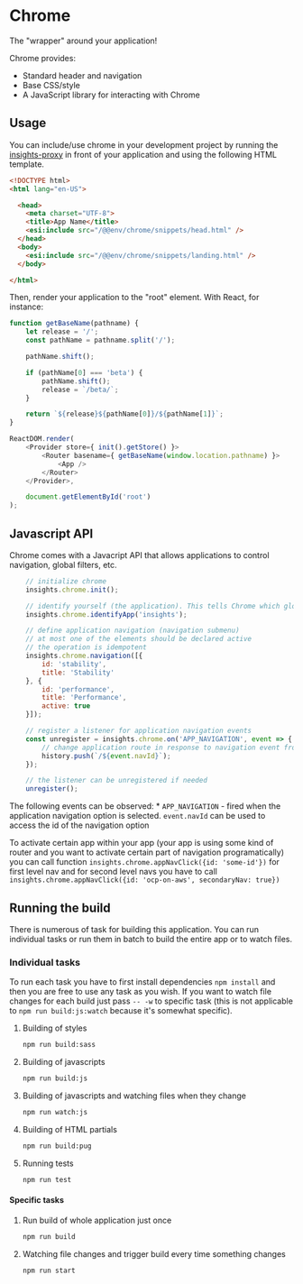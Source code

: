# Chrome

The "wrapper" around your application!

Chrome provides:

* Standard header and navigation
* Base CSS/style
* A JavaScript library for interacting with Chrome

## Usage

You can include/use chrome in your development project by running the [insights-proxy](https://github.com/RedHatInsights/insights-proxy) in front of your application and using the following HTML template.

```html
<!DOCTYPE html>
<html lang="en-US">

  <head>
    <meta charset="UTF-8">
    <title>App Name</title>
    <esi:include src="/@@env/chrome/snippets/head.html" />
  </head>
  <body>
    <esi:include src="/@@env/chrome/snippets/landing.html" />
  </body>

</html>
```

Then, render your application to the "root" element. With React, for instance:

```js
function getBaseName(pathname) {
    let release = '/';
    const pathName = pathname.split('/');

    pathName.shift();

    if (pathName[0] === 'beta') {
        pathName.shift();
        release = `/beta/`;
    }

    return `${release}${pathName[0]}/${pathName[1]}`;
}

ReactDOM.render(
    <Provider store={ init().getStore() }>
        <Router basename={ getBaseName(window.location.pathname) }>
            <App />
        </Router>
    </Provider>,

    document.getElementById('root')
);

```

## Javascript API

Chrome comes with a Javacript API that allows applications to control navigation, global filters, etc.

```js
    // initialize chrome
    insights.chrome.init();

    // identify yourself (the application). This tells Chrome which global navigation element should be active
    insights.chrome.identifyApp('insights');

    // define application navigation (navigation submenu)
    // at most one of the elements should be declared active
    // the operation is idempotent
    insights.chrome.navigation([{
        id: 'stability',
        title: 'Stability'
    }, {
        id: 'performance',
        title: 'Performance',
        active: true
    }]);

    // register a listener for application navigation events
    const unregister = insights.chrome.on('APP_NAVIGATION', event => {
        // change application route in response to navigation event from Chrome
        history.push(`/${event.navId}`);
    });

    // the listener can be unregistered if needed
    unregister();
```

The following events can be observed:
    * `APP_NAVIGATION` - fired when the application navigation option is selected. `event.navId` can be used to access the id of the navigation option

To activate certain app within your app (your app is using some kind of router and you want to activate certain part of navigation programatically) you can call function `insights.chrome.appNavClick({id: 'some-id'})` for first level nav and for second level navs you have to call `insights.chrome.appNavClick({id: 'ocp-on-aws', secondaryNav: true})`

## Running the build

There is numerous of task for building this application. You can run individual tasks or run them in batch to build the
entire app or to watch files.

### Individual tasks

To run each task you have to first install dependencies `npm install` and then you are free to use any task as you wish.
If you want to watch file changes for each build just pass `-- -w` to specific task (this is not applicable to
`npm run build:js:watch` because it's somewhat specific).

1. Building of styles

    ```bash
    npm run build:sass
    ```

2. Building of javascripts

    ```bash
    npm run build:js
    ```

3. Building of javascripts and watching files when they change

    ```bash
    npm run watch:js
    ```

4. Building of HTML partials

    ```bash
    npm run build:pug
    ```

5. Running tests

    ```bash
    npm run test
    ```

#### Specific tasks

1. Run build of whole application just once

    ```bash
    npm run build
    ```

2. Watching file changes and trigger build every time something changes

    ```bash
    npm run start
    ```
